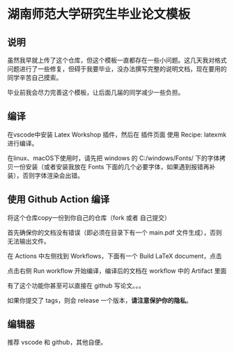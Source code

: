 # 湖南师范大学研究生毕业论文模板

## 说明

虽然我早就上传了这个仓库，但这个模板一直都存在一些小问题。这几天我对格式问题进行了一些修复，但碍于我要毕业，没办法撰写完整的说明文档，现在要用的同学辛苦自己摸索。

毕业前我会尽力完善这个模板，让后面几届的同学减少一些负担。

## 编译

在vscode中安装 Latex Workshop 插件，然后在 插件页面 使用 Recipe: latexmk 进行编译。

在linux、macOS下使用时，请先把 windows 的 C:/windows/Fonts/ 下的字体拷贝一份安装（或者安装我放在 Fonts 下面的几个必要字体，如果遇到报错再补装），否则字体渲染会出错。

## 使用 Github Action 编译

将这个仓库copy一份到你自己的仓库（fork 或者 自己提交）

首先确保你的文档没有错误（即必须在目录下有一个 main.pdf 文件生成），否则无法输出文件。

在 Actions 中左侧找到 Workflows，下面有一个 Build LaTeX document，点击

点击右侧 Run workflow 开始编译，编译后的文档在 workflow 中的 Artifact 里面

有了这个功能你甚至可以直接在 github 写论文。。。

如果你提交了 tags，则会 release 一个版本，**请注意保护你的隐私**。

## 编辑器

推荐 vscode 和 github，其他自便。
